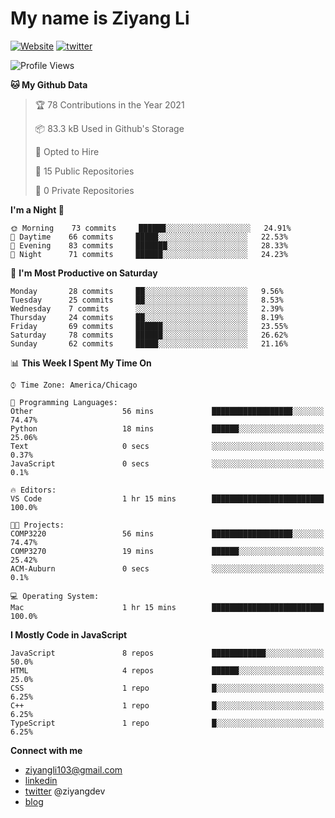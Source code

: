 # My name is Ziyang Li
[![Website](https://img.shields.io/website?down_color=red&down_message=offline&up_color=success&up_message=online&url=https%3A%2F%2Fziyang.dev)](https://ziyang.dev)
[![twitter](https://img.shields.io/badge/twitter-%40ziyangdev-blue?style=social&logo=twitter)](https://twitter.com/ziyangdev)

<!--START_SECTION:waka-->
![Profile Views](http://img.shields.io/badge/Profile%20Views-0-blue)

**🐱 My Github Data** 

> 🏆 78 Contributions in the Year 2021
 > 
> 📦 83.3 kB Used in Github's Storage 
 > 
> 💼 Opted to Hire
 > 
> 📜 15 Public Repositories 
 > 
> 🔑 0 Private Repositories  
 > 
**I'm a Night 🦉** 

```text
🌞 Morning    73 commits     ██████░░░░░░░░░░░░░░░░░░░   24.91% 
🌆 Daytime    66 commits     █████░░░░░░░░░░░░░░░░░░░░   22.53% 
🌃 Evening    83 commits     ███████░░░░░░░░░░░░░░░░░░   28.33% 
🌙 Night      71 commits     ██████░░░░░░░░░░░░░░░░░░░   24.23%

```
📅 **I'm Most Productive on Saturday** 

```text
Monday       28 commits     ██░░░░░░░░░░░░░░░░░░░░░░░   9.56% 
Tuesday      25 commits     ██░░░░░░░░░░░░░░░░░░░░░░░   8.53% 
Wednesday    7 commits      ░░░░░░░░░░░░░░░░░░░░░░░░░   2.39% 
Thursday     24 commits     ██░░░░░░░░░░░░░░░░░░░░░░░   8.19% 
Friday       69 commits     ██████░░░░░░░░░░░░░░░░░░░   23.55% 
Saturday     78 commits     ██████░░░░░░░░░░░░░░░░░░░   26.62% 
Sunday       62 commits     █████░░░░░░░░░░░░░░░░░░░░   21.16%

```


📊 **This Week I Spent My Time On** 

```text
⌚︎ Time Zone: America/Chicago

💬 Programming Languages: 
Other                    56 mins             ██████████████████░░░░░░░   74.47% 
Python                   18 mins             ██████░░░░░░░░░░░░░░░░░░░   25.06% 
Text                     0 secs              ░░░░░░░░░░░░░░░░░░░░░░░░░   0.37% 
JavaScript               0 secs              ░░░░░░░░░░░░░░░░░░░░░░░░░   0.1%

🔥 Editors: 
VS Code                  1 hr 15 mins        █████████████████████████   100.0%

🐱‍💻 Projects: 
COMP3220                 56 mins             ██████████████████░░░░░░░   74.47% 
COMP3270                 19 mins             ██████░░░░░░░░░░░░░░░░░░░   25.42% 
ACM-Auburn               0 secs              ░░░░░░░░░░░░░░░░░░░░░░░░░   0.1%

💻 Operating System: 
Mac                      1 hr 15 mins        █████████████████████████   100.0%

```

**I Mostly Code in JavaScript** 

```text
JavaScript               8 repos             ████████████░░░░░░░░░░░░░   50.0% 
HTML                     4 repos             ██████░░░░░░░░░░░░░░░░░░░   25.0% 
CSS                      1 repo              █░░░░░░░░░░░░░░░░░░░░░░░░   6.25% 
C++                      1 repo              █░░░░░░░░░░░░░░░░░░░░░░░░   6.25% 
TypeScript               1 repo              █░░░░░░░░░░░░░░░░░░░░░░░░   6.25%

```



<!--END_SECTION:waka-->

**Connect with me**
- ziyangli103@gmail.com
- [linkedin](https://www.linkedin.com/in/ziyangg/)
- [twitter](https://twitter.com/ziyangdev) @ziyangdev
- [blog](https://ziyangll.github.io/blog/)
